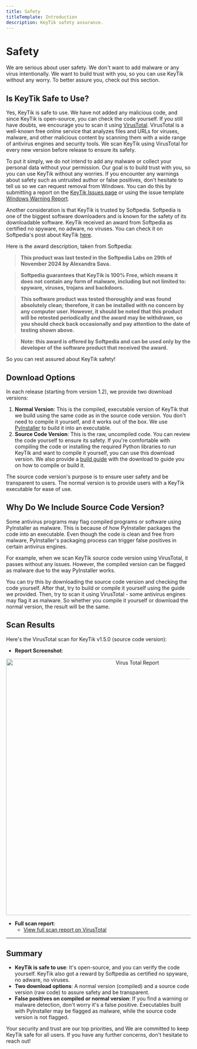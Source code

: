 ```yaml
---
title: Safety
titleTemplate: Introduction
description: KeyTik safety assurance.
---
```


# Safety

We are serious about user safety. We don't want to add malware or any virus intentionally. We want to build trust with you, so you can use KeyTik without any worry. To better assure you, check out this section.

<Adsense />

## Is KeyTik Safe to Use?
Yes, KeyTik is safe to use. We have not added any malicious code, and since KeyTik is open-source, you can check the code yourself. If you still have doubts, we encourage you to scan it using [VirusTotal](https://www.virustotal.com/gui/home/upload). VirusTotal is a well-known free online service that analyzes files and URLs for viruses, malware, and other malicious content by scanning them with a wide range of antivirus engines and security tools. We scan KeyTik using VirusTotal for every new version before release to ensure its safety.

To put it simply, we do not intend to add any malware or collect your personal data without your permission. Our goal is to build trust with you, so you can use KeyTik without any worries. If you encounter any warnings about safety such as untrusted author or false positives, don't hesitate to tell us so we can request removal from Windows. You can do this by submitting a report on the [KeyTik Issues page](https://github.com/Fajar-RahmadJaya/KeyTik/issues) or using the issue template [Windows Warning Report](https://github.com/Fajar-RahmadJaya/KeyTik/issues/new?assignees=&labels=Windows+Warning+Report&projects=&template=windows-warning-report.md&title=Windows+Warning+Report).

Another consideration is that KeyTik is trusted by Softpedia. Softpedia is one of the biggest software downloaders and is known for the safety of its downloadable software. KeyTik received an award from Softpedia as certified no spyware, no adware, no viruses. You can check it on Softpedia's post about KeyTik [here](https://www.softpedia.com/get/Others/Miscellaneous/KeyTik.shtml).

Here is the award description, taken from Softpedia:
> **This product was last tested in the Softpedia Labs on 29th of November 2024 by Alexandra Sava.**

> **Softpedia guarantees that KeyTik is 100% Free, which means it does not contain any form of malware, including but not limited to: spyware, viruses, trojans and backdoors.**

> **This software product was tested thoroughly and was found absolutely clean; therefore, it can be installed with no concern by any computer user. However, it should be noted that this product will be retested periodically and the award may be withdrawn, so you should check back occasionally and pay attention to the date of testing shown above.**

> **Note: this award is offered by Softpedia and can be used only by the developer of the software product that received the award.**

So you can rest assured about KeyTik safety!

<Adsense />

## Download Options
In each release (starting from version 1.2), we provide two download versions:
1. **Normal Version**: This is the compiled, executable version of KeyTik that we build using the same code as in the source code version. You don't need to compile it yourself, and it works out of the box. We use [PyInstaller](https://github.com/pyinstaller/pyinstaller) to build it into an executable.
2. **Source Code Version**: This is the raw, uncompiled code. You can review the code yourself to ensure its safety. If you're comfortable with compiling the code or installing the required Python libraries to run KeyTik and want to compile it yourself, you can use this download version. We also provide a [build guide](https://github.com/Fajar-RahmadJaya/KeyTik/blob/main/Build%20Guide.txt) with the download to guide you on how to compile or build it.

The source code version's purpose is to ensure user safety and be transparent to users. The normal version is to provide users with a KeyTik executable for ease of use.

## Why Do We Include Source Code Version?
Some antivirus programs may flag compiled programs or software using PyInstaller as malware. This is because of how PyInstaller packages the code into an executable. Even though the code is clean and free from malware, PyInstaller's packaging process can trigger false positives in certain antivirus engines.

For example, when we scan KeyTik source code version using VirusTotal, it passes without any issues. However, the compiled version can be flagged as malware due to the way PyInstaller works.

You can try this by downloading the source code version and checking the code yourself. After that, try to build or compile it yourself using the guide we provided. Then, try to scan it using VirusTotal - some antivirus engines may flag it as malware. So whether you compile it yourself or download the normal version, the result will be the same.

## Scan Results
Here's the VirusTotal scan for KeyTik v1.5.0 (source code version):
* **Report Screenshot**:

<div align="center">
<img src="/docs/introduction/safety/Virus Total Report v1.5.0.png" alt="Virus Total Report" width="700" />
</div>

* **Full scan report**:  
  - [View full scan report on VirusTotal](https://www.virustotal.com/gui/file/0a94bae55421cab450d8b6510ad4ae95ce1826233108c910d0362ea06aec7a1e)

---

## Summary
- **KeyTik is safe to use**: It's open-source, and you can verify the code yourself. KeyTik also got a reward by Softpedia as certified no spyware, no adware, no viruses.
- **Two download options**: A normal version (compiled) and a source code version (raw code) to assure safety and be transparent.
- **False positives on compiled or normal version**: If you find a warning or malware detection, don't worry it's a false positive. Executables built with PyInstaller may be flagged as malware, while the source code version is not flagged.

Your security and trust are our top priorities, and We are committed to keep KeyTik safe for all users. If you have any further concerns, don't hesitate to reach out!

<Adsense />